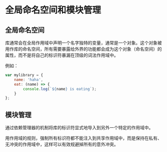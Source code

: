 # 全局命名空间和模块管理

## 全局命名空间

库通常会在全局作用域中声明一个名字独特的变量，通常是一个对象。这个对象被用作库的命名空间，所有需要暴露给外界的功能都会成为这个对象（命名空间）的属性，而不是将自己的标识符暴漏在顶级的词法作用域中。

例如：
```javascript
var mylibrary = {
    name: 'haha',
    eat: (name) => {
        console.log(`${name} is eating`);
    }
};
```

## 模块管理

通过依赖管理器的机制将库的标识符显式地导入到另外一个特定的作用域中。

用作用域的规则，强制所有标识符都不能注入到共享作用域中，而是保持在私有、无冲突的作用域中，这样可以有效规避掉所有的意外冲突。
